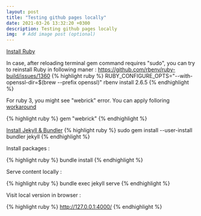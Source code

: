 ```yaml
---
layout: post
title: "Testing github pages locally"
date: 2021-03-26 13:32:20 +0300
description: Testing github pages locally
img:  # Add image post (optional)
---
```

[Install Ruby](https://jekyllrb.com/docs/installation/macos/)

In case, after reloading terminal gem command requires "sudo", you can try to reinstall Ruby in following maner :
https://github.com/rbenv/ruby-build/issues/1360
{% highlight ruby %}
RUBY_CONFIGURE_OPTS="--with-openssl-dir=$(brew --prefix openssl)" rbenv install  2.6.5
{% endhighlight %}

For ruby 3, you might see "webrick" error. You can apply folloring [workaround](https://github.com/jekyll/jekyll/issues/8523)

{% highlight ruby %}
gem "webrick"
{% endhighlight %}

[Install Jekyll & Bundler](https://jekyllrb.com/docs/installation/)
{% highlight ruby %}
sudo gem install --user-install bundler jekyll
{% endhighlight %}

Install packages : 

{% highlight ruby %}
bundle install
{% endhighlight %}

Serve content locally : 

{% highlight ruby %}
bundle exec jekyll serve
{% endhighlight %}

Visit local version in browser : 

{% highlight ruby %}
http://127.0.0.1:4000/
{% endhighlight %}
